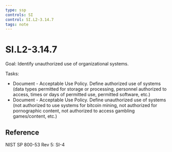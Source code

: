 ```yaml
---
type: ssp
controls: SI
control: SI.L2-3.14.7
tags: note
---
```


# SI.L2-3.14.7

Goal: Identify unauthorized use of organizational systems.

Tasks:

-  Document - Acceptable Use Policy. Define authorized use of systems (data types permitted for storage or processing, personnel authorized to access, times or days of permitted use, permitted software, etc.)
-  Document - Acceptable Use Policy. Define unauthorized use of systems (not authorized to use systems for bitcoin mining, not authorized for pornographic content, not authorized to access gambling games/content, etc.)

## Reference

NIST SP 800-53 Rev 5: SI-4